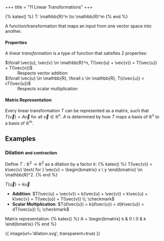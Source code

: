 +++
title = "11 Linear Transformations"
+++

{% katex() %}
T: \mathbb{R}^n \to \mathbb{R}^m
{% end %}
<figcaption>A function/transformation that maps an input from one vector space into another.</figcaption>

#### Properties
A *<colorize>linear transformation</colorize>* is a type of function that satisfies 2 properties:
<dl>
    <dt>
        $\forall \vec{u}, \vec{v} \in \mathbb{R}^n, T(\vec{u} + \vec{v}) = T(\vec{u}) + T(\vec{v})$
    </dt>
    <dd>
        Respects vector addition
    </dd>
    <dt>
        $\forall \vec{u} \in \mathbb{R}, \forall c \in \mathbb{R}, T(c\vec{u}) = cT(\vec{u})$
    </dt>
    <dd>
        Respects scalar multiplication
    </dd>
</dl>

#### Matrix Representation
Every linear transformation $T$ can be represented as a matrix, such that $T(\vec{v}) = A\vec{v}$ for all $\vec{v} \in \mathbb{R}^n$. $A$ is determined by how $T$ maps a basis of $\mathbb{R}^n$ to a basis of $\mathbb{R}^m$.

## Examples
### Dilation <small>and contraction</small>
Define $T: \mathbb{R}^2 \to \mathbb{R}^2$ as a dilation by a factor $k$:
{% katex() %}
T(\vec{v}) = k\vec{v} \text{ for } \vec{v} = \begin{bmatrix} x \\ y \end{bmatrix} \in \mathbb{R}^2.
{% end %}

 $T(\vec{u}) = k\vec{u}$
- **Addition**: $T(\vec{u} + \vec{v}) = k(\vec{u} + \vec{v}) = k\vec{u} + k\vec{v} = T(\vec{u}) + T(\vec{v}) \\; \checkmark$
- **Scalar Multiplication**: $T(d\vec{u}) = k(d\vec{u}) = d(k\vec{u}) = dT(\vec{u}) \\; \checkmark$

Matrix representation:
{% katex() %}
A = \begin{bmatrix}
k & 0 \\
0 & k
\end{bmatrix}
{% end %}

{{ image(url='dilation.svg', transparent=true) }}
